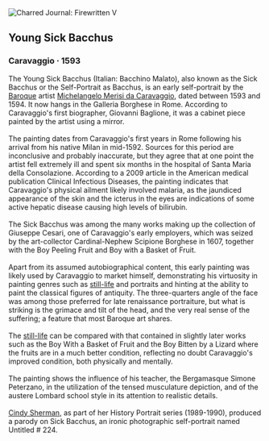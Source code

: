 <div class="artwork-of-the-day">
  <div class="container">
    <div class="img-wrapper">
      <img
        src="https://uploads7.wikiart.org/00142/images/57726d7cedc2cb3880b47b1a/self-portrait-as-the-sick-bacchus-by-caravaggio.jpg!Large.jpg"
        alt="Charred Journal: Firewritten V" />
    </div>
    <div class="artwork-detail">
      <div class="artwork-origin"> 
        <h2 class="artwork-name">Young Sick Bacchus</h2>
        <h3 class="artist">
          Caravaggio
                    ·  1593
        </h3>
      </div>
      <p class="description">
        <span class="artwork-description-text ng-binding" ng-bind-html="viewModel.ArtworkOfTheDay.Description | unsafe">The Young Sick Bacchus (Italian: Bacchino Malato), also known as the Sick Bacchus or the Self-Portrait as Bacchus, is an early self-portrait by the <a target="_blank" href="/en/artists-by-art-movement/baroque">Baroque</a> artist <a target="_blank" href="/en/caravaggio">Michelangelo Merisi da Caravaggio</a>, dated between 1593 and 1594. It now hangs in the Galleria Borghese in Rome. According to Caravaggio's first biographer, Giovanni Baglione, it was a cabinet piece painted by the artist using a mirror.
<br>
<br>The painting dates from Caravaggio's first years in Rome following his arrival from his native Milan in mid-1592. Sources for this period are inconclusive and probably inaccurate, but they agree that at one point the artist fell extremely ill and spent six months in the hospital of Santa Maria della Consolazione. According to a 2009 article in the American medical publication Clinical Infectious Diseases, the painting indicates that Caravaggio's physical ailment likely involved malaria, as the jaundiced appearance of the skin and the icterus in the eyes are indications of some active hepatic disease causing high levels of bilirubin.
<br>
<br>The Sick Bacchus was among the many works making up the collection of Giuseppe Cesari, one of Caravaggio's early employers, which was seized by the art-collector Cardinal-Nephew Scipione Borghese in 1607, together with the Boy Peeling Fruit and Boy with a Basket of Fruit.
<br>
<br>Apart from its assumed autobiographical content, this early painting was likely used by Caravaggio to market himself, demonstrating his virtuosity in painting genres such as <a target="_blank" href="/en/paintings-by-genre/still-life">still-life</a> and portraits and hinting at the ability to paint the classical figures of antiquity. The three-quarters angle of the face was among those preferred for late renaissance portraiture, but what is striking is the grimace and tilt of the head, and the very real sense of the suffering; a feature that most Baroque art shares.
<br>
<br>The <a target="_blank" href="/en/paintings-by-genre/still-life">still-life</a> can be compared with that contained in slightly later works such as the Boy With a Basket of Fruit and the Boy Bitten by a Lizard where the fruits are in a much better condition, reflecting no doubt Caravaggio's improved condition, both physically and mentally.
<br>
<br>The painting shows the influence of his teacher, the Bergamasque Simone Peterzano, in the utilization of the tensed musculature depiction, and of the austere Lombard school style in its attention to realistic details.
<br>
<br><a target="_blank" href="/en/cindy-sherman">Cindy Sherman</a>, as part of her History Portrait series (1989-1990), produced a parody on Sick Bacchus, an ironic photographic self-portrait named Untitled # 224.</span>
                        <div class="text-shadow-container" ng-show="showShadow" style=""></div>
      </p>
    </div>
  </div>

</div>
